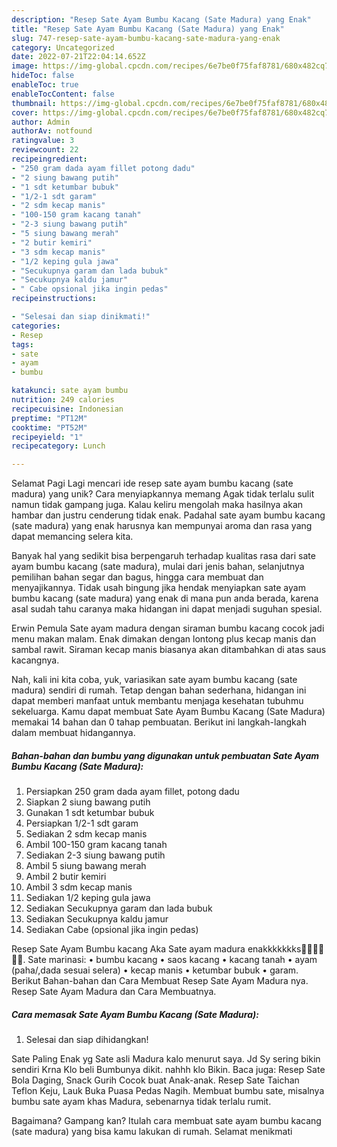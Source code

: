 ```yaml
---
description: "Resep Sate Ayam Bumbu Kacang (Sate Madura) yang Enak"
title: "Resep Sate Ayam Bumbu Kacang (Sate Madura) yang Enak"
slug: 747-resep-sate-ayam-bumbu-kacang-sate-madura-yang-enak
category: Uncategorized
date: 2022-07-21T22:04:14.652Z
image: https://img-global.cpcdn.com/recipes/6e7be0f75faf8781/680x482cq70/sate-ayam-bumbu-kacang-sate-madura-foto-resep-utama.jpg
hideToc: false
enableToc: true
enableTocContent: false
thumbnail: https://img-global.cpcdn.com/recipes/6e7be0f75faf8781/680x482cq70/sate-ayam-bumbu-kacang-sate-madura-foto-resep-utama.jpg
cover: https://img-global.cpcdn.com/recipes/6e7be0f75faf8781/680x482cq70/sate-ayam-bumbu-kacang-sate-madura-foto-resep-utama.jpg
author: Admin
authorAv: notfound
ratingvalue: 3
reviewcount: 22
recipeingredient:
- "250 gram dada ayam fillet potong dadu"
- "2 siung bawang putih"
- "1 sdt ketumbar bubuk"
- "1/2-1 sdt garam"
- "2 sdm kecap manis"
- "100-150 gram kacang tanah"
- "2-3 siung bawang putih"
- "5 siung bawang merah"
- "2 butir kemiri"
- "3 sdm kecap manis"
- "1/2 keping gula jawa"
- "Secukupnya garam dan lada bubuk"
- "Secukupnya kaldu jamur"
- " Cabe opsional jika ingin pedas"
recipeinstructions:

- "Selesai dan siap dinikmati!"
categories:
- Resep
tags:
- sate
- ayam
- bumbu

katakunci: sate ayam bumbu 
nutrition: 249 calories
recipecuisine: Indonesian
preptime: "PT12M"
cooktime: "PT52M"
recipeyield: "1"
recipecategory: Lunch

---
```



Selamat Pagi Lagi mencari ide resep sate ayam bumbu kacang (sate madura) yang unik? Cara menyiapkannya memang Agak tidak terlalu sulit namun tidak gampang juga. Kalau keliru mengolah maka hasilnya akan hambar dan justru cenderung tidak enak. Padahal sate ayam bumbu kacang (sate madura) yang enak harusnya kan mempunyai aroma dan rasa yang dapat memancing selera kita.


Banyak hal yang sedikit bisa berpengaruh terhadap kualitas rasa dari sate ayam bumbu kacang (sate madura), mulai dari jenis bahan, selanjutnya pemilihan bahan segar dan bagus, hingga cara membuat dan menyajikannya. Tidak usah bingung jika hendak menyiapkan sate ayam bumbu kacang (sate madura) yang enak di mana pun anda berada, karena asal sudah tahu caranya maka hidangan ini dapat menjadi suguhan spesial.

Erwin Pemula Sate ayam madura dengan siraman bumbu kacang cocok jadi menu makan malam. Enak dimakan dengan lontong plus kecap manis dan sambal rawit. Siraman kecap manis biasanya akan ditambahkan di atas saus kacangnya.


Nah, kali ini kita coba, yuk, variasikan sate ayam bumbu kacang (sate madura) sendiri di rumah. Tetap dengan bahan sederhana, hidangan ini dapat memberi manfaat untuk membantu menjaga kesehatan tubuhmu sekeluarga. Kamu dapat membuat Sate Ayam Bumbu Kacang (Sate Madura) memakai 14 bahan dan 0 tahap pembuatan. Berikut ini langkah-langkah dalam membuat hidangannya.

<!--inarticleads1-->

##### Bahan-bahan dan bumbu yang digunakan untuk pembuatan Sate Ayam Bumbu Kacang (Sate Madura):

1. Persiapkan 250 gram dada ayam fillet, potong dadu
1. Siapkan 2 siung bawang putih
1. Gunakan 1 sdt ketumbar bubuk
1. Persiapkan 1/2-1 sdt garam
1. Sediakan 2 sdm kecap manis
1. Ambil 100-150 gram kacang tanah
1. Sediakan 2-3 siung bawang putih
1. Ambil 5 siung bawang merah
1. Ambil 2 butir kemiri
1. Ambil 3 sdm kecap manis
1. Sediakan 1/2 keping gula jawa
1. Sediakan Secukupnya garam dan lada bubuk
1. Sediakan Secukupnya kaldu jamur
1. Sediakan  Cabe (opsional jika ingin pedas)


Resep Sate Ayam Bumbu kacang Aka Sate ayam madura enakkkkkkks🍢🍢🍢😋😋😋. Sate marinasi: • bumbu kacang • saos kacang • kacang tanah • ayam (paha/,dada sesuai selera) • kecap manis • ketumbar bubuk • garam. Berikut Bahan-bahan dan Cara Membuat Resep Sate Ayam Madura nya. Resep Sate Ayam Madura dan Cara Membuatnya. 

<!--inarticleads2-->

##### Cara memasak Sate Ayam Bumbu Kacang (Sate Madura):


1. Selesai dan siap dihidangkan!

Sate Paling Enak yg Sate asli Madura kalo menurut saya. Jd Sy sering bikin sendiri Krna Klo beli Bumbunya dikit. nahhh klo Bikin. Baca juga: Resep Sate Bola Daging, Snack Gurih Cocok buat Anak-anak. Resep Sate Taichan Teflon Keju, Lauk Buka Puasa Pedas Nagih. Membuat bumbu sate, misalnya bumbu sate ayam khas Madura, sebenarnya tidak terlalu rumit. 

Bagaimana? Gampang kan? Itulah cara membuat sate ayam bumbu kacang (sate madura) yang bisa kamu lakukan di rumah. Selamat menikmati
